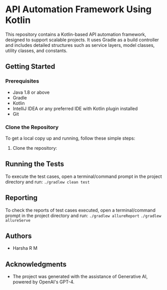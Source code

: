 # API Automation Framework Using Kotlin

This repository contains a Kotlin-based API automation framework, designed to support scalable projects. It uses Gradle as a build controller and includes detailed structures such as service layers, model classes, utility classes, and constants.

## Getting Started

### Prerequisites

- Java 1.8 or above
- Gradle
- Kotlin
- IntelliJ IDEA or any preferred IDE with Kotlin plugin installed
- Git

### Clone the Repository

To get a local copy up and running, follow these simple steps:

1. Clone the repository:

## Running the Tests

To execute the test cases, open a terminal/command prompt in the project directory and run:
    ```
    ./gradlew clean test
    ```
    
## Reporting

To check the reports of test cases executed, open a terminal/command prompt in the project directory and run:
    ```
    ./gradlew allureReport
    ```
    ```
    ./gradlew allureServe
    ```

## Authors

- Harsha R M

## Acknowledgments

- The project was generated with the assistance of Generative AI, powered by OpenAI's GPT-4.

